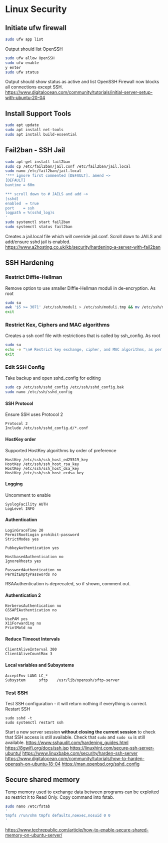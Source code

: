 # Linux Security
## Initiate ufw firewall
```bash
sudo ufw app list
```
Output should list OpenSSH
```bash
sudo ufw allow OpenSSH
sudo ufw enable
y enter
sudo ufw status
```
Output should show status as active and list OpenSSH
Firewall now blocks all connections except SSH.
https://www.digitalocean.com/community/tutorials/initial-server-setup-with-ubuntu-20-04

## Install Support Tools
```bash
sudo apt update
sudo apt install net-tools
sudo apt install build-essential
```

## Fail2ban - SSH Jail
```bash
sudo apt-get install fail2ban
sudo cp /etc/fail2ban/jail.conf /etc/fail2ban/jail.local
sudo nano /etc/fail2ban/jail.local
'*** ignore first commented [DEFAULT]. amend ~>
[DEFAULT]
bantime = 60m

*** scroll down to # JAILS and add ~>
[sshd]
enabled  = true
port    = ssh
logpath = %(sshd_log)s
'
sudo systemctl start fail2ban
sudo systemctl status fail2ban
```
Creates a jail.local file which will override jail.conf.  Scroll down to JAILS and add/ensure sshd jail is enabled. 
https://www.a2hosting.co.uk/kb/security/hardening-a-server-with-fail2ban

## SSH Hardening
### Restrict Diffie-Hellman
Remove option to use smaller Diffie-Hellman moduli in de-encryption. As root
```bash
sudo su
awk '$5 >= 3071' /etc/ssh/moduli > /etc/ssh/moduli.tmp && mv /etc/ssh/moduli.tmp /etc/ssh/moduli
exit
```
### Restrict Kex, Ciphers and MAC algorithms
Creates a ssh conf file with restrictions that is called by ssh_config. As root
```bash
sudo su
echo -e "\n# Restrict key exchange, cipher, and MAC algorithms, as per sshaudit.com\n# hardening guide.\nKexAlgorithms sntrup761x25519-sha512@openssh.com,curve25519-sha256,curve25519-sha256@libssh.org,gss-curve25519-sha256-,diffie-hellman-group16-sha512,gss-group16-sha512-,diffie-hellman-group18-sha512,diffie-hellman-group-exchange-sha256\nCiphers chacha20-poly1305@openssh.com,aes256-gcm@openssh.com,aes128-gcm@openssh.com,aes256-ctr,aes192-ctr,aes128-ctr\nMACs hmac-sha2-256-etm@openssh.com,hmac-sha2-512-etm@openssh.com,umac-128-etm@openssh.com\nHostKeyAlgorithms ssh-ed25519,ssh-ed25519-cert-v01@openssh.com,sk-ssh-ed25519@openssh.com,sk-ssh-ed25519-cert-v01@openssh.com,rsa-sha2-512,rsa-sha2-512-cert-v01@openssh.com,rsa-sha2-256,rsa-sha2-256-cert-v01@openssh.com" > /etc/ssh/sshd_config.d/ssh-audit_hardening.conf
exit
```
### Edit SSH Config
Take backup and open sshd_config for editing
```bash
sudo cp /etc/ssh/sshd_config /etc/ssh/sshd_config.bak
sudo nano /etc/ssh/sshd_config
```
#### SSH Protocol
Ensure SSH uses Protocol 2
```
Protocol 2
Include /etc/ssh/sshd_config.d/*.conf
```
#### HostKey order
Supported HostKey algorithms by order of preference
```
HostKey /etc/ssh/ssh_host_ed25519_key
HostKey /etc/ssh/ssh_host_rsa_key
HostKey /etc/ssh/ssh_host_dsa_key
HostKey /etc/ssh/ssh_host_ecdsa_key
```
#### Logging
Uncomment to enable
```
SyslogFacility AUTH
LogLevel INFO
```
#### Authentication
```
LoginGraceTime 20
PermitRootLogin prohibit-password
StrictModes yes

PubkeyAuthentication yes

HostbasedAuthentication no
IgnoreRhosts yes

PasswordAuthentication no
PermitEmptyPasswords no
```
RSAAuthentication is deprecated, so if shown, comment out.
#### Authentication 2
```
KerberosAuthentication no
GSSAPIAuthentication no

UsePAM yes
X11Forwarding no
PrintMotd no
```
#### Reduce Timeout Intervals
```
ClientAliveInterval 300
ClientAliveCountMax 3
```
#### Local variables and Subsystems
```
AcceptEnv LANG LC_*
Subsystem      sftp    /usr/lib/openssh/sftp-server
```
### Test SSH
Test SSH configuration - it will return nothing if everything is correct.
Restart SSH
```
sudo sshd -t
sudo systemctl restart ssh
```
Start a new server session **without closing the current session** to check that SSH access is still available. Check that `sudo` and `sudo su` is still available.
https://www.sshaudit.com/hardening_guides.html
https://8gwifi.org/docs/ssh.jsp
https://linuxhint.com/secure-ssh-server-ubuntu/
https://www.linuxbabe.com/security/harden-ssh-server
https://www.digitalocean.com/community/tutorials/how-to-harden-openssh-on-ubuntu-18-04
https://man.openbsd.org/sshd_config

## Secure shared memory
Temp memory used to exchange data between programs can be exploited so restrict it to Read Only. Copy command into fstab.
```bash
sudo nano /etc/fstab
'
tmpfs /run/shm tmpfs defaults,noexec,nosuid	0 0
'
```
https://www.techrepublic.com/article/how-to-enable-secure-shared-memory-on-ubuntu-server/
